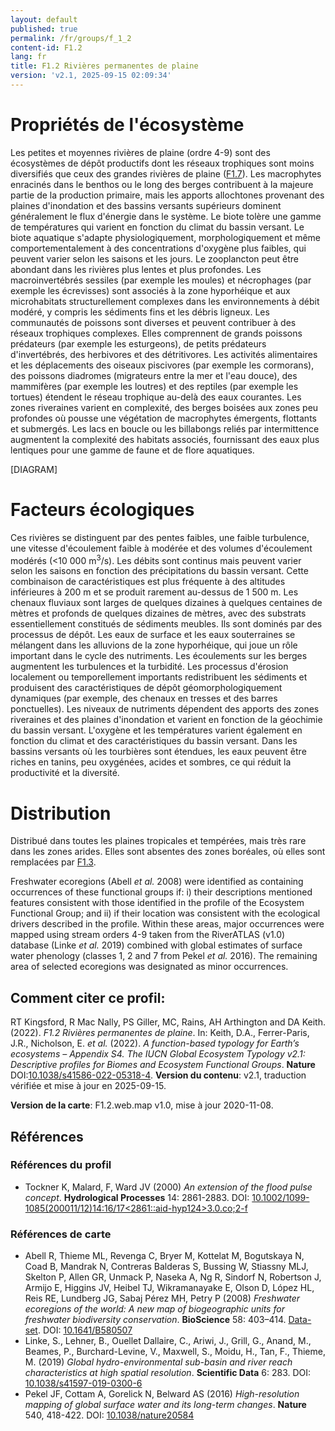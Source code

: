 ```yaml
---
layout: default
published: true
permalink: /fr/groups/f_1_2
content-id: F1.2
lang: fr
title: F1.2 Rivières permanentes de plaine
version: 'v2.1, 2025-09-15 02:09:34'
---
```




# Propriétés de l'écosystème
 
Les petites et moyennes rivières de plaine (ordre 4-9) sont des
écosystèmes de dépôt productifs dont les réseaux trophiques sont moins
diversifiés que ceux des grandes rivières de plaine ([F1.7](/explore/groups/F1.7)). Les
macrophytes enracinés dans le benthos ou le long des berges contribuent
à la majeure partie de la production primaire, mais les apports
allochtones provenant des plaines d\'inondation et des bassins versants
supérieurs dominent généralement le flux d\'énergie dans le système. Le
biote tolère une gamme de températures qui varient en fonction du climat
du bassin versant. Le biote aquatique s\'adapte physiologiquement,
morphologiquement et même comportementalement à des concentrations
d\'oxygène plus faibles, qui peuvent varier selon les saisons et les
jours. Le zooplancton peut être abondant dans les rivières plus lentes
et plus profondes. Les macroinvertébrés sessiles (par exemple les
moules) et nécrophages (par exemple les écrevisses) sont associés à la
zone hyporhéique et aux microhabitats structurellement complexes dans
les environnements à débit modéré, y compris les sédiments fins et les
débris ligneux. Les communautés de poissons sont diverses et peuvent
contribuer à des réseaux trophiques complexes. Elles comprennent de
grands poissons prédateurs (par exemple les esturgeons), de petits
prédateurs d\'invertébrés, des herbivores et des détritivores. Les
activités alimentaires et les déplacements des oiseaux piscivores (par
exemple les cormorans), des poissons diadromes (migrateurs entre la mer
et l\'eau douce), des mammifères (par exemple les loutres) et des
reptiles (par exemple les tortues) étendent le réseau trophique au-delà
des eaux courantes. Les zones riveraines varient en complexité, des
berges boisées aux zones peu profondes où pousse une végétation de
macrophytes émergents, flottants et submergés. Les lacs en boucle ou les
billabongs reliés par intermittence augmentent la complexité des
habitats associés, fournissant des eaux plus lentiques pour une gamme de
faune et de flore aquatiques.

[DIAGRAM]

# Facteurs écologiques
 
Ces rivières se distinguent par des pentes faibles, une faible
turbulence, une vitesse d\'écoulement faible à modérée et des volumes
d\'écoulement modérés (\<10 000 m<sup>3</sup>/s). Les débits sont continus mais
peuvent varier selon les saisons en fonction des précipitations du
bassin versant. Cette combinaison de caractéristiques est plus fréquente
à des altitudes inférieures à 200 m et se produit rarement au-dessus de
1 500 m. Les chenaux fluviaux sont larges de quelques dizaines à
quelques centaines de mètres et profonds de quelques dizaines de mètres,
avec des substrats essentiellement constitués de sédiments meubles. Ils
sont dominés par des processus de dépôt. Les eaux de surface et les eaux
souterraines se mélangent dans les alluvions de la zone hyporhéique, qui
joue un rôle important dans le cycle des nutriments. Les écoulements sur
les berges augmentent les turbulences et la turbidité. Les processus
d\'érosion localement ou temporellement importants redistribuent les
sédiments et produisent des caractéristiques de dépôt
géomorphologiquement dynamiques (par exemple, des chenaux en tresses et
des barres ponctuelles). Les niveaux de nutriments dépendent des apports
des zones riveraines et des plaines d\'inondation et varient en fonction
de la géochimie du bassin versant. L\'oxygène et les températures
varient également en fonction du climat et des caractéristiques du
bassin versant. Dans les bassins versants où les tourbières sont
étendues, les eaux peuvent être riches en tanins, peu oxygénées, acides
et sombres, ce qui réduit la productivité et la diversité.
 
# Distribution
 
Distribué dans toutes les plaines tropicales et tempérées, mais très
rare dans les zones arides. Elles sont absentes des zones boréales, où
elles sont remplacées par [F1.3](/explore/groups/F1.3).

Freshwater ecoregions (Abell _et al._ 2008) were identified as containing occurrences of these functional groups if: i) their descriptions mentioned features consistent with those identified in the profile of the Ecosystem Functional Group; and ii) if their location was consistent with the ecological drivers described in the profile. Within these areas, major occurrences were mapped using stream orders 4-9 taken from the RiverATLAS (v1.0) database (Linke _et al._ 2019) combined with global estimates of surface water phenology (classes 1, 2 and 7 from Pekel _et al._ 2016). The remaining area of selected ecoregions was designated as minor occurrences.

## Comment citer ce profil:

RT Kingsford, R Mac Nally, PS Giller, MC, Rains, AH Arthington and DA Keith. (2022). *F1.2 Rivières permanentes de plaine*. In: Keith, D.A., Ferrer-Paris, J.R., Nicholson, E. *et al.* (2022). *A function-based typology for Earth’s ecosystems – Appendix S4. The IUCN Global Ecosystem Typology v2.1: Descriptive profiles for Biomes and Ecosystem Functional Groups*. **Nature** DOI:[10.1038/s41586-022-05318-4](https://doi.org/10.1038/s41586-022-05318-4).
**Version du contenu**: v2.1, traduction vérifiée et mise à jour en 2025-09-15.

**Version de la carte**: F1.2.web.map v1.0, mise à jour 2020-11-08.

## Références

### Références du profil

* Tockner K, Malard, F, Ward JV  (2000) *An extension of the flood pulse concept*. **Hydrological Processes** 14: 2861-2883. DOI: [10.1002/1099-1085(200011/12)14:16/17<2861::aid-hyp124>3.0.co;2-f](http://doi.org/10.1002/1099-1085(200011/12)14:16/17<2861::aid-hyp124>3.0.co;2-f)

### Références de carte
* Abell R, Thieme ML, Revenga C, Bryer M, Kottelat M, Bogutskaya N, Coad B, Mandrak N, Contreras Balderas S, Bussing W, Stiassny MLJ, Skelton P, Allen GR, Unmack P, Naseka A, Ng R, Sindorf N, Robertson J, Armijo E, Higgins JV, Heibel TJ, Wikramanayake E, Olson D, López HL, Reis RE, Lundberg JG, Sabaj Pérez MH, Petry P  (2008) *Freshwater ecoregions of the world: A new map of biogeographic units for freshwater biodiversity conservation*. **BioScience** 58: 403–414. [Data-set](http://www.feow.org). DOI: [10.1641/B580507](http://doi.org/10.1641/B580507)
* Linke, S., Lehner, B., Ouellet Dallaire, C., Ariwi, J., Grill, G., Anand, M., Beames, P., Burchard-Levine, V., Maxwell, S., Moidu, H., Tan, F., Thieme, M.  (2019) *Global hydro-environmental sub-basin and river reach characteristics at high spatial resolution*. **Scientific Data** 6: 283. DOI: [10.1038/s41597-019-0300-6](http://doi.org/10.1038/s41597-019-0300-6)
* Pekel JF, Cottam A, Gorelick N, Belward AS (2016) *High-resolution mapping of global surface water and its long-term changes*. **Nature** 540, 418-422. DOI: [10.1038/nature20584](http://doi.org/10.1038/nature20584)

